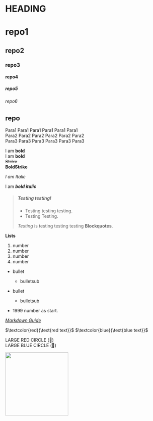 # HEADING 
# repo1
## repo2
### repo3
#### repo4
##### repo5
###### repo6

repo
----

Para1 Para1 Para1 Para1 Para1 Para1   
Para2 Para2 Para2 Para2 Para2 Para2  
Para3 Para3 Para3 Para3 Para3 Para3

I am **bold**  
I am __bold__  
~~Strike~~  
~~**BoldStrike**~~

*I* *am* *Italic*

I am ***bold italic***

> ##### Testing testing!
> - Testing testing testing.
> - Testing Testing.
>
>  *Testing* is testing testing testing **Blockquotes**.  

**Lists**  
1. number  
2. number  
3. number  
4. number  
- bullet  
   - bulletsub  
- bullet  
   - bulletsub 

- 1999 number as start.

*[Markdown Guide](https://www.markdownguide.org)*

$`\textcolor{red}{\text{red text}}`$ 
$`\textcolor{blue}{\text{blue text}}`$    

LARGE RED CIRCLE (&#x1F534;)  
LARGE BLUE CIRCLE (&#x1F535;)    

<img src="https://github.com/dilloncu/repo1/assets/83660406/ae87092e-6e66-4c41-9c09-980bcdb6550c" width="200" />
